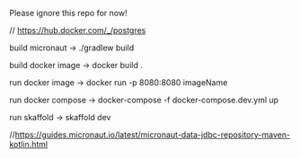 Please ignore this repo for now!

// https://hub.docker.com/_/postgres

build micronaut ->  ./gradlew build

build docker image -> docker build .

run docker image -> docker run -p 8080:8080 imageName

run docker compose -> docker-compose -f docker-compose.dev.yml up

run skaffold -> skaffold dev


//https://guides.micronaut.io/latest/micronaut-data-jdbc-repository-maven-kotlin.html
